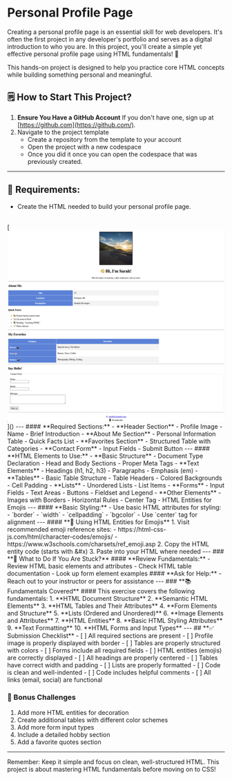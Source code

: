 # Personal Profile Page
Creating a personal profile page is an essential skill for web developers. It's often the first project in any developer's portfolio and serves as a digital introduction to who you are. In this project, you'll create a simple yet effective personal profile page using HTML fundamentals! 🎉

This hands-on project is designed to help you practice core HTML concepts while building something personal and meaningful.

🗒️ **How to Start This Project?**
---
1. **Ensure You Have a GitHub Account**
   If you don't have one, sign up at [https://github.com](https://github.com/).
2. Navigate to the project template
   - Create a repository from the template to your account
   - Open the project with a new codespace
   - Once you did it once you can open the codespace that was previously created.
---
## **📝 Requirements:**
- Create the HTML needed to build your personal profile page.
<br>
[<img src="./assets/required-profile-form.png" alt="registration-form" width="600">]()
---
#### **Required Sections:**
- **Header Section**
  - Profile Image
  - Name
  - Brief Introduction
- **About Me Section**
  - Personal Information Table
  - Quick Facts List
- **Favorites Section**
  - Structured Table with Categories
- **Contact Form**
  - Input Fields
  - Submit Button
---
#### **HTML Elements to Use:**
- **Basic Structure**
  - Document Type Declaration
  - Head and Body Sections
  - Proper Meta Tags
- **Text Elements**
  - Headings (h1, h2, h3)
  - Paragraphs
  - Emphasis (em)
- **Tables**
  - Basic Table Structure
  - Table Headers
  - Colored Backgrounds
  - Cell Padding
- **Lists**
  - Unordered Lists
  - List Items
- **Forms**
  - Input Fields
  - Text Areas
  - Buttons
  - Fieldset and Legend
- **Other Elements**
  - Images with Borders
  - Horizontal Rules
  - Center Tag
  - HTML Entities for Emojis
---
#### **Basic Styling:**
- Use basic HTML attributes for styling:
  - `border`
  - `width`
  - `cellpadding`
  - `bgcolor`
- Use `center` tag for alignment
---
#### **🎨 Using HTML Entities for Emojis**
1. Visit recommended emoji reference sites:
   - https://html-css-js.com/html/character-codes/emojis/
   - https://www.w3schools.com/charsets/ref_emoji.asp
2. Copy the HTML entity code (starts with &#x)
3. Paste into your HTML where needed
---
### **🤔 What to Do If You Are Stuck?**
#### **Review Fundamentals:**
- Review HTML basic elements and attributes
- Check HTML table documentation
- Look up form element examples
#### **Ask for Help:**
- Reach out to your instructor or peers for assistance
---
### **📚 Fundamentals Covered**
#### This exercise covers the following fundamentals:
1. **HTML Document Structure**
2. **Semantic HTML Elements**
3. **HTML Tables and Their Attributes**
4. **Form Elements and Structure**
5. **Lists (Ordered and Unordered)**
6. **Image Elements and Attributes**
7. **HTML Entities**
8. **Basic HTML Styling Attributes**
9. **Text Formatting**
10. **HTML Forms and Input Types**
---
## **✅ Submission Checklist**
- [ ] All required sections are present
- [ ] Profile image is properly displayed with border
- [ ] Tables are properly structured with colors
- [ ] Forms include all required fields
- [ ] HTML entities (emojis) are correctly displayed
- [ ] All headings are properly centered
- [ ] Tables have correct width and padding
- [ ] Lists are properly formatted
- [ ] Code is clean and well-indented
- [ ] Code includes helpful comments
- [ ] All links (email, social) are functional

### **🌟 Bonus Challenges**
1. Add more HTML entities for decoration
2. Create additional tables with different color schemes
3. Add more form input types
4. Include a detailed hobby section
5. Add a favorite quotes section
---

Remember: Keep it simple and focus on clean, well-structured HTML. This project is about mastering HTML fundamentals before moving on to CSS!
